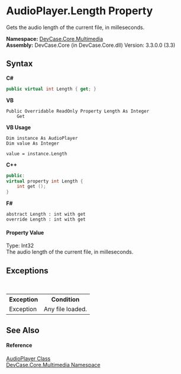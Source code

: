 # AudioPlayer.Length Property 
 

Gets the audio length of the current file, in milleseconds.

**Namespace:**&nbsp;<a href="N_DevCase_Core_Multimedia">DevCase.Core.Multimedia</a><br />**Assembly:**&nbsp;DevCase.Core (in DevCase.Core.dll) Version: 3.3.0.0 (3.3)

## Syntax

**C#**<br />
``` C#
public virtual int Length { get; }
```

**VB**<br />
``` VB
Public Overridable ReadOnly Property Length As Integer
	Get
```

**VB Usage**<br />
``` VB Usage
Dim instance As AudioPlayer
Dim value As Integer

value = instance.Length

```

**C++**<br />
``` C++
public:
virtual property int Length {
	int get ();
}
```

**F#**<br />
``` F#
abstract Length : int with get
override Length : int with get
```


#### Property Value
Type: Int32<br />The audio length of the current file, in milleseconds.

## Exceptions
&nbsp;<table><tr><th>Exception</th><th>Condition</th></tr><tr><td>Exception</td><td>Any file loaded.</td></tr></table>

## See Also


#### Reference
<a href="T_DevCase_Core_Multimedia_AudioPlayer">AudioPlayer Class</a><br /><a href="N_DevCase_Core_Multimedia">DevCase.Core.Multimedia Namespace</a><br />